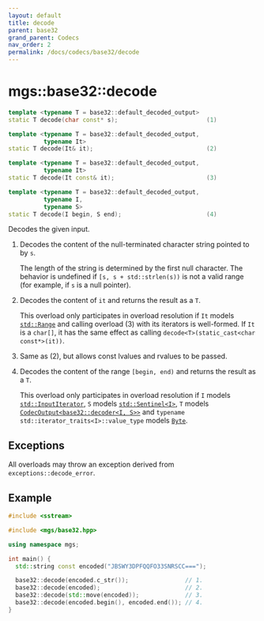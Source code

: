 ```yaml
---
layout: default
title: decode
parent: base32
grand_parent: Codecs
nav_order: 2
permalink: /docs/codecs/base32/decode
---
```


# mgs::base32::decode

```cpp
template <typename T = base32::default_decoded_output>
static T decode(char const* s);                         (1)

template <typename T = base32::default_decoded_output,
          typename It>
static T decode(It& it);                                (2)

template <typename T = base32::default_decoded_output,
          typename It>
static T decode(It const& it);                          (3)

template <typename T = base32::default_decoded_output,
          typename I,
          typename S>
static T decode(I begin, S end);                        (4)

```

Decodes the given input.

1. Decodes the content of the null-terminated character string pointed to by `s`.

    The length of the string is determined by the first null character.
    The behavior is undefined if `[s, s + std::strlen(s))` is not a valid range (for example, if `s` is a null pointer).

1. Decodes the content of `it` and returns the result as a `T`.

    This overload only participates in overload resolution if `It` models [`std::Range`]() and calling overload (3) with its iterators is well-formed.
    If `It` is a `char[]`, it has the same effect as calling `decode<T>(static_cast<char const*>(it))`.

1. Same as (2), but allows const lvalues and rvalues to be passed.

1. Decodes the content of the range `[begin, end)` and returns the result as a `T`.

    This overload only participates in overload resolution if `I` models [`std::InputIterator`](), `S` models [`std::Sentinel<I>`](), `T` models [`CodecOutput<base32::decoder<I, S>>`](/docs/concepts/codec_output) and `typename std::iterator_traits<I>::value_type` models [`Byte`](/docs/concepts/byte).

## Exceptions

All overloads may throw an exception derived from `exceptions::decode_error`.

## Example

```cpp
#include <sstream>

#include <mgs/base32.hpp>

using namespace mgs;

int main() {
  std::string const encoded("JBSWY3DPFQQFO33SNRSCC===");

  base32::decode(encoded.c_str());                // 1.
  base32::decode(encoded);                        // 2.
  base32::decode(std::move(encoded));             // 3.
  base32::decode(encoded.begin(), encoded.end()); // 4.
}
```
